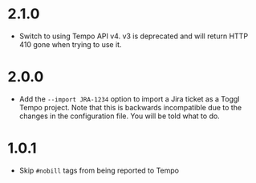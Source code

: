 # 2.1.0

- Switch to using Tempo API v4. v3 is deprecated and will return HTTP 410 gone when trying to use it.

# 2.0.0

- Add the `--import JRA-1234` option to import a Jira ticket as a Toggl Tempo project. Note that this is backwards
  incompatible due to the changes in the configuration file. You will be told what to do.

# 1.0.1

- Skip `#nobill` tags from being reported to Tempo
